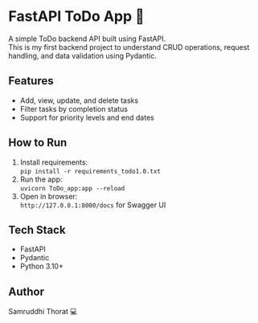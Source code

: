 # FastAPI ToDo App 📝

A simple ToDo backend API built using FastAPI.  
This is my first backend project to understand CRUD operations, request handling, and data validation using Pydantic.

## Features
- Add, view, update, and delete tasks
- Filter tasks by completion status
- Support for priority levels and end dates

## How to Run
1. Install requirements:  
   `pip install -r requirements_todo1.0.txt`
2. Run the app:  
   `uvicorn ToDo_app:app --reload`
3. Open in browser:  
   `http://127.0.0.1:8000/docs` for Swagger UI

## Tech Stack
- FastAPI
- Pydantic
- Python 3.10+

## Author
Samruddhi Thorat 💻


